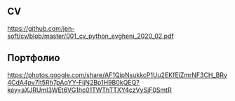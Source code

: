 ## CV 
https://github.com/jen-soft/cv/blob/master/001_cv_python_evgheni_2020_02.pdf

## Портфолио 
https://photos.google.com/share/AF1QipNsukkcP1Uu2EKfElZmrNF3CH_BRy4CdA4pv7lt5Rh7pAqYY-FijN2Bp1H9B0kQEQ?key=aXJRUmI3WEt6VG1hc01TWThTTXY4czVySjF0SmtR
